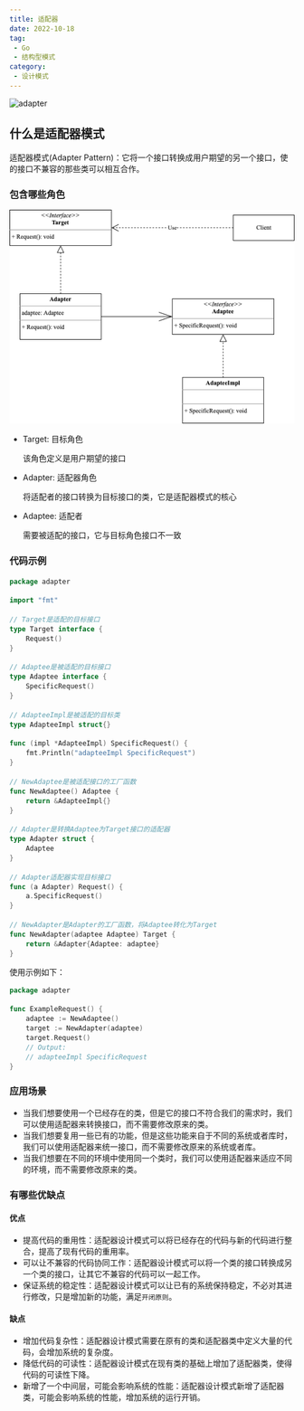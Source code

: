 ```yaml
---
title: 适配器
date: 2022-10-18
tag:
 - Go
 - 结构型模式
category:
 - 设计模式
---
```


![adapter](https://refactoringguru.cn/images/patterns/content/adapter/adapter-zh-2x.png)

<!-- more -->

## 什么是适配器模式

适配器模式(Adapter Pattern)：它将一个接口转换成用户期望的另一个接口，使的接口不兼容的那些类可以相互合作。

### 包含哪些角色

![适配器](../images/adapter.png)

- Target: 目标角色

  该角色定义是用户期望的接口

- Adapter: 适配器角色
  
  将适配者的接口转换为目标接口的类，它是适配器模式的核心

- Adaptee: 适配者
  
  需要被适配的接口，它与目标角色接口不一致

### 代码示例

```go
package adapter

import "fmt"

// Target是适配的目标接口
type Target interface {
	Request()
}

// Adaptee是被适配的目标接口
type Adaptee interface {
	SpecificRequest()
}

// AdapteeImpl是被适配的目标类
type AdapteeImpl struct{}

func (impl *AdapteeImpl) SpecificRequest() {
	fmt.Println("adapteeImpl SpecificRequest")
}

// NewAdaptee是被适配接口的工厂函数
func NewAdaptee() Adaptee {
	return &AdapteeImpl{}
}

// Adapter是转换Adaptee为Target接口的适配器
type Adapter struct {
	Adaptee
}

// Adapter适配器实现目标接口
func (a Adapter) Request() {
	a.SpecificRequest()
}

// NewAdapter是Adapter的工厂函数，将Adaptee转化为Target
func NewAdapter(adaptee Adaptee) Target {
	return &Adapter{Adaptee: adaptee}
}
```

使用示例如下：

```go
package adapter

func ExampleRequest() {
	adaptee := NewAdaptee()
	target := NewAdapter(adaptee)
	target.Request()
	// Output:
	// adapteeImpl SpecificRequest
}
```

### 应用场景

- 当我们想要使用一个已经存在的类，但是它的接口不符合我们的需求时，我们可以使用适配器来转换接口，而不需要修改原来的类。
- 当我们想要复用一些已有的功能，但是这些功能来自于不同的系统或者库时，我们可以使用适配器来统一接口，而不需要修改原来的系统或者库。
- 当我们想要在不同的环境中使用同一个类时，我们可以使用适配器来适应不同的环境，而不需要修改原来的类。

### 有哪些优缺点

#### 优点

- 提高代码的重用性：适配器设计模式可以将已经存在的代码与新的代码进行整合，提高了现有代码的重用率。
- 可以让不兼容的代码协同工作：适配器设计模式可以将一个类的接口转换成另一个类的接口，让其它不兼容的代码可以一起工作。
- 保证系统的稳定性：适配器设计模式可以让已有的系统保持稳定，不必对其进行修改，只是增加新的功能，满足`开闭原则`。

#### 缺点

- 增加代码复杂性：适配器设计模式需要在原有的类和适配器类中定义大量的代码，会增加系统的复杂度。
- 降低代码的可读性：适配器设计模式在现有类的基础上增加了适配器类，使得代码的可读性下降。
- 新增了一个中间层，可能会影响系统的性能：适配器设计模式新增了适配器类，可能会影响系统的性能，增加系统的运行开销。
